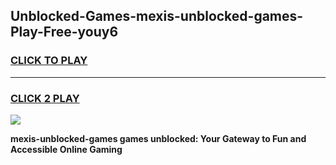 
## Unblocked-Games-mexis-unblocked-games-Play-Free-youy6
<h3>
<a href="https://premium76.site?title=mexis-unblocked-games&ref=18A">CLICK TO PLAY</a></h3>
<hr>

<h3>
<a href="https://premium76.site?title=mexis-unblocked-games&ref=18A">CLICK 2 PLAY</a>
  
</h3>

<a href="https://premium76.site?title=mexis-unblocked-games&ref=18A"><img src="https://clearcache.store/games.png"></a>


**mexis-unblocked-games games unblocked: Your Gateway to Fun and Accessible Online Gaming**
